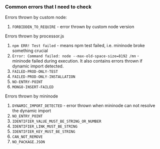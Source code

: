 ### Common errors that I need to check

Errors thrown by custom node:
1. `FORBIDDEN_TO_REQUIRE` - error thrown by custom node version

Errors thrown by processor.js

1. `npm ERR! Test failed` - means npm test failed, i.e. mininode broke something crucial
2. `Error: Command failed: node --max-old-space-size=8192 /mn` - mininode failed during execution. It also contains errors 
thrown if dynamic import detected.
3. `FAILED-PROD-ONLY-TEST`
4. `FAILED-PROD-ONLY-INSTALLATION`
5. `NO-ENTRY-POINT`
6. `MONGO-INSERT-FAILED`

Errors thrown by mininode
1. `DYNAMIC_IMPORT_DETECTED` - error thrown when mininode can not resolve the dynamic import
2. `NO_ENTRY_POINT`
3. `IDENTIFIER_VALUE_MUST_BE_STRING_OR_NUMBER`
4. `IDENTIFIER_LINK_MUST_BE_STRING`
5. `IDENTIFIER_KEY_MUST_BE_STRING`
6. `CAN_NOT_REMOVE`
7. `NO_PACKAGE.JSON`

